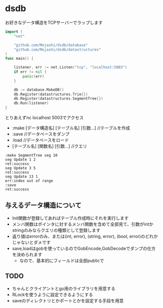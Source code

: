 # dsdb

お好きなデータ構造をTCPサーバーでラップします

```go
import (
	"net"

	"github.com/Mojashi/dsdb/database"
	"github.com/Mojashi/dsdb/datastructures"
)
func main() {

	listener, err := net.Listen("tcp", "localhost:5003")
	if err != nil {
		panic(err)
	}

	db := database.MakeDB()
	db.Register(datastructures.Trie{})
	db.Register(datastructures.SegmentTree{})
	db.Run(listener)
}

```

とりあえずnc localhost 5003でアクセス

- :make [データ構造名] [テーブル名] [引数...] //テーブルを作成
- :save //データベースをダンプ
- :load //データベースをロード
- [テーブル名] [関数名] [引数...] //クエリ

```
:make SegmentTree seg 10
seg Update 1 2
ret:success
seg Update 3 5
ret:success
seg Update 13 1
err:index out of range
:save
ret:success
```

## 与えるデータ構造について
- Init関数が登録してあればテーブル作成時にそれを実行します
- メンバ関数はポインタに対するメンバ関数を含めて全部見て、引数がintかstringのみならクエリの種類として登録します
- 返り値はerrorのみ、または(int, error), (string, error), (bool, error)のどれかじゃないとダメです
- save,loadはgobを使っているのでGobEncode,GobDecodeでダンプの仕方を決められます
  - なので、基本的にフィールドは全部publicで
  

## TODO
- ちゃんとクライアントとgo用のライブラリを用意する
- RLockを使うように設定できるようにする
- saveのディレクトリとかポートとかを設定する手段を用意
